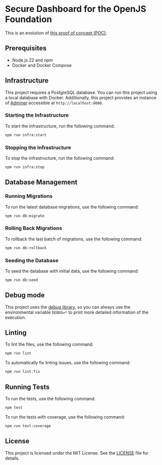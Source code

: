 # Secure Dashboard for the OpenJS Foundation

This is an evolution of [this proof of concept (POC)](https://github.com/UlisesGascon/poc-openjs-security-program-standards-dashboard).

## Prerequisites

- Node.js 22 and npm
- Docker and Docker Compose

## Infrastructure

This project requires a PostgreSQL database. You can run this project using a local database with Docker. Additionally, this project provides an instance of [Adminer](https://www.adminer.org/) accessible at `http://localhost:8080`.


### Starting the Infrastructure

To start the infrastructure, run the following command:

```bash
npm run infra:start
```

### Stopping the Infrastructure

To stop the infrastructure, run the following command:

```bash
npm run infra:stop
```

## Database Management

### Running Migrations

To run the latest database migrations, use the following command:

```bash
npm run db:migrate
```

### Rolling Back Migrations

To rollback the last batch of migrations, use the following command:

```bash
npm run db:rollback
```

### Seeding the Database

To seed the database with initial data, use the following command:

```bash
npm run db:seed
```

## Debug mode

This project uses the [debug library](https://www.npmjs.com/package/debug), so you can always use the environmental variable `DEBUG=*` to print more detailed information of the execution.

## Linting

To lint the files, use the following command:

```bash
npm run lint
```

To automatically fix linting issues, use the following command:

```bash
npm run lint:fix
```

## Running Tests

To run the tests, use the following command:

```bash
npm test
```

To run the tests with coverage, use the following command:

```bash
npm run test:coverage
```

## License

This project is licensed under the MIT License. See the [LICENSE](/LICENSE) file for details.